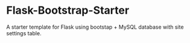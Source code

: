 # Flask-Bootstrap-Starter
 A starter template for Flask using bootstap + MySQL database with site settings table.
